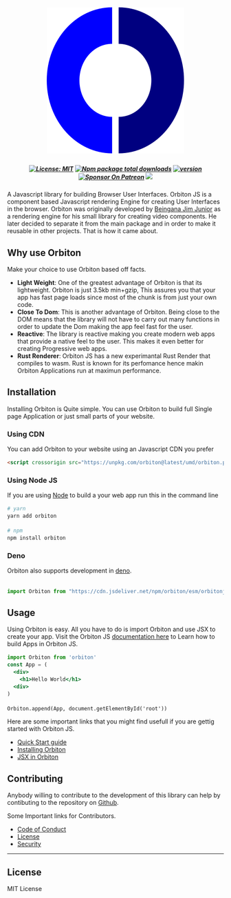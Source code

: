 # <div align="center"> <img src="https://raw.githubusercontent.com/Orbitonjs/orbiton/main/branding/orx.svg" style="align-items:center;" ></div>
##### <div align="center"> [![License: MIT](https://flat.badgen.net/npm/license/orbiton)](https://opensource.org/licenses/MIT) [![Npm package total downloads](https://flat.badgen.net/npm/dt/orbiton)](https://npmjs.com/package/orbiton) [![version](https://flat.badgen.net/npm/v/orbiton)](https://npmjs.com/package/orbiton) [![Sponsor On Patreon](https://flat.badgen.net/badge/icon/patreon?icon=patreon&label&color=orange)](https://www.patreon.com/jimjunior) [![](https://flat.badgen.net/badge/icon/github?icon=github&label&color=black)](https://github.com/Orbitonjs/orbiton) </div>
A Javascript library for building Browser User Interfaces.
Orbiton JS is a component based Javascript rendering Engine for creating User Interfaces in the browser. 
Orbiton was originally developed by [Beingana Jim Junior](https://twitter.com/jimjuniorb) as a rendering engine for his small library for creating video components. He later decided to separate it from the main package and in order to make it reusable in other projects. That is how it came about.

## Why use Orbiton

Make your choice to use Orbiton based off facts.
- __Light Weight__: One of the greatest advantage of Orbiton is that its lightweight. Orbiton is just 3.5kb min+gzip, This assures you that your app has fast page loads since most of the chunk is from just your own code.
- __Close To Dom__: This is another advantage of Orbiton. Being close to the DOM means that the library will not have to carry out many functions in order to update the Dom making the app feel fast for the user.
- __Reactive__: The library is reactive making you create modern web apps that provide a native feel to the user. This makes it even better for creating Progressive web apps.
- __Rust Renderer__: Orbiton JS has a new experimantal Rust Render that compiles to wasm. Rust is known for its perfomance hence makin Orbiton Applications run at maximun performance.


## Installation

Installing Orbiton is Quite simple. You can use Orbiton to build full Single page Application or just small parts of your website.

### Using CDN
You can add Orbiton to your website using an Javascript CDN you prefer

```html
<script crossorigin src="https://unpkg.com/orbiton@latest/umd/orbiton.production.js"></script>
```

### Using Node JS

If you are using [Node](https://nodejs.org) to build a your web app run this in the command line

```bash
# yarn
yarn add orbiton

# npm
npm install orbiton
```

### Deno
Orbiton also supports development in [deno](https://deno.land).

```js

import Orbiton from "https://cdn.jsdeliver.net/npm/orbiton/esm/orbitonjs.development.js"
```

## Usage
Using Orbiton is easy. All you have to do is import Orbiton and use JSX to create your app. Visit the Orbiton JS [documentation here](https://orbiton.js.org) to Learn how to build Apps in Orbiton JS.

```jsx
import Orbiton from 'orbiton'
const App = (
  <div>
    <h1>Hello World</h1>
  <div>
)

Orbiton.append(App, document.getElementById('root'))
```

Here are some important links that you might find usefull if you are gettig started with Orbiton JS.
- [Quick Start guide](https://orbiton.js.org/docs/getting-started/quick-start)
- [Installing Orbiton](https://orbiton.js.org/docs/getting-started/installation)
- [JSX in Orbiton](https://orbiton.js.org/docs/how-to-guides/jsx-in-orbiton)


## Contributing

Anybody willing to contribute to the development of this library can help by contibuting to the repository on [Github](https://github.com/orbitonjs/orbiton).

Some Important links for Contributors.
- [Code of Conduct](https://github.com/orbitonjs/orbiton/blob/main/CODE_OF_CONDUCT.md)
- [License](https://github.com/orbitonjs/orbiton/blob/main/LICENSE)
- [Security](https://github.com/orbitonjs/orbiton/blob/main/SECURITY.md)

---

## License

MIT License

